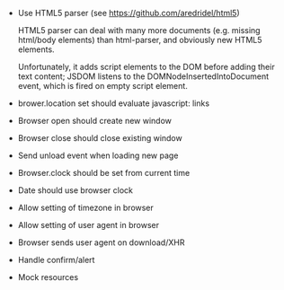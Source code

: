 - Use HTML5 parser (see https://github.com/aredridel/html5)

  HTML5 parser can deal with many more documents (e.g. missing html/body
  elements) than html-parser, and obviously new HTML5 elements.

  Unfortunately, it adds script elements to the DOM before adding their text
  content; JSDOM listens to the DOMNodeInsertedIntoDocument event, which is
  fired on empty script element.

- brower.location set should evaluate javascript: links
- Browser open should create new window
- Browser close should close existing window
- Send unload event when loading new page
- Browser.clock should be set from current time
- Date should use browser clock
- Allow setting of timezone in browser
- Allow setting of user agent in browser
- Browser sends user agent on download/XHR
- Handle confirm/alert
- Mock resources
